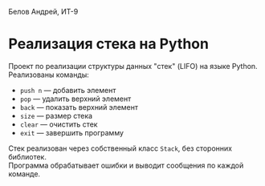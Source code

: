 Белов Андрей, ИТ-9

# Реализация стека на Python

Проект по реализации структуры данных "стек" (LIFO) на языке Python.  
Реализованы команды:
- `push n` — добавить элемент
- `pop` — удалить верхний элемент
- `back` — показать верхний элемент
- `size` — размер стека
- `clear` — очистить стек
- `exit` — завершить программу

Стек реализован через собственный класс `Stack`, без сторонних библиотек.  
Программа обрабатывает ошибки и выводит сообщения по каждой команде.
